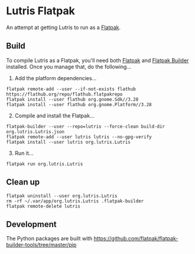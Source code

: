 # Lutris Flatpak

An attempt at getting Lutris to run as a [Flatpak](https://flatpak.org/).

## Build

To compile Lutris as a Flatpak, you'll need both [Flatpak](https://flatpak.org/) and [Flatpak Builder](http://docs.flatpak.org/en/latest/flatpak-builder.html) installed. Once you manage that, do the following...

1. Add the platform dependencies...
  ```
  flatpak remote-add --user --if-not-exists flathub https://flathub.org/repo/flathub.flatpakrepo
  flatpak install --user flathub org.gnome.Sdk//3.28
  flatpak install --user flathub org.gnome.Platform//3.28
  ```

2. Compile and install the Flatpak...
  ```
  flatpak-builder --user --repo=lutris --force-clean build-dir org.lutris.Lutris.json
  flatpak remote-add --user lutris lutris --no-gpg-verify
  flatpak install --user lutris org.lutris.Lutris
  ```

3. Run it...
  ```
  flatpak run org.lutris.Lutris
  ```

## Clean up

```
flatpak uninstall --user org.lutris.Lutris
rm -rf ~/.var/app/org.lutris.Lutris .flatpak-builder
flatpak remote-delete lutris
```

## Development

The Python packages are built with https://github.com/flatpak/flatpak-builder-tools/tree/master/pip
